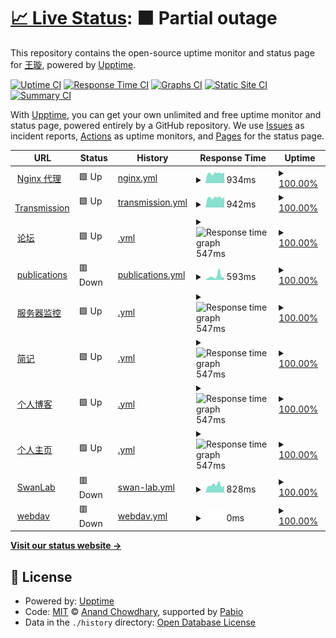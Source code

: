 # [📈 Live Status](https://shaoyaoqian.github.io/uptime): <!--live status--> **🟧 Partial outage**

This repository contains the open-source uptime monitor and status page for [王璇](https://blog.pengfeima.cn), powered by [Upptime](https://github.com/upptime/upptime).

[![Uptime CI](https://github.com/shaoyaoqian/uptime/workflows/Uptime%20CI/badge.svg)](https://github.com/shaoyaoqian/uptime/actions?query=workflow%3A%22Uptime+CI%22)
[![Response Time CI](https://github.com/shaoyaoqian/uptime/workflows/Response%20Time%20CI/badge.svg)](https://github.com/shaoyaoqian/uptime/actions?query=workflow%3A%22Response+Time+CI%22)
[![Graphs CI](https://github.com/shaoyaoqian/uptime/workflows/Graphs%20CI/badge.svg)](https://github.com/shaoyaoqian/uptime/actions?query=workflow%3A%22Graphs+CI%22)
[![Static Site CI](https://github.com/shaoyaoqian/uptime/workflows/Static%20Site%20CI/badge.svg)](https://github.com/shaoyaoqian/uptime/actions?query=workflow%3A%22Static+Site+CI%22)
[![Summary CI](https://github.com/shaoyaoqian/uptime/workflows/Summary%20CI/badge.svg)](https://github.com/shaoyaoqian/uptime/actions?query=workflow%3A%22Summary+CI%22)

With [Upptime](https://upptime.js.org), you can get your own unlimited and free uptime monitor and status page, powered entirely by a GitHub repository. We use [Issues](https://github.com/shaoyaoqian/uptime/issues) as incident reports, [Actions](https://github.com/shaoyaoqian/uptime/actions) as uptime monitors, and [Pages](https://shaoyaoqian.github.io/uptime) for the status page.

<!--start: status pages-->
<!-- This summary is generated by Upptime (https://github.com/upptime/upptime) -->
<!-- Do not edit this manually, your changes will be overwritten -->
<!-- prettier-ignore -->
| URL | Status | History | Response Time | Uptime |
| --- | ------ | ------- | ------------- | ------ |
| <img alt="" src="https://icons.duckduckgo.com/ip3/proxy.pengfeima.cn.ico" height="13"> [Nginx 代理](https://proxy.pengfeima.cn) | 🟩 Up | [nginx.yml](https://github.com/shaoyaoqian-sites/uptime/commits/HEAD/history/nginx.yml) | <details><summary><img alt="Response time graph" src="./graphs/nginx/response-time-week.png" height="20"> 934ms</summary><br><a href="https://shaoyaoqian-sites.github.io/uptime/history/nginx"><img alt="Response time 909" src="https://img.shields.io/endpoint?url=https%3A%2F%2Fraw.githubusercontent.com%2Fshaoyaoqian-sites%2Fuptime%2FHEAD%2Fapi%2Fnginx%2Fresponse-time.json"></a><br><a href="https://shaoyaoqian-sites.github.io/uptime/history/nginx"><img alt="24-hour response time 1016" src="https://img.shields.io/endpoint?url=https%3A%2F%2Fraw.githubusercontent.com%2Fshaoyaoqian-sites%2Fuptime%2FHEAD%2Fapi%2Fnginx%2Fresponse-time-day.json"></a><br><a href="https://shaoyaoqian-sites.github.io/uptime/history/nginx"><img alt="7-day response time 934" src="https://img.shields.io/endpoint?url=https%3A%2F%2Fraw.githubusercontent.com%2Fshaoyaoqian-sites%2Fuptime%2FHEAD%2Fapi%2Fnginx%2Fresponse-time-week.json"></a><br><a href="https://shaoyaoqian-sites.github.io/uptime/history/nginx"><img alt="30-day response time 933" src="https://img.shields.io/endpoint?url=https%3A%2F%2Fraw.githubusercontent.com%2Fshaoyaoqian-sites%2Fuptime%2FHEAD%2Fapi%2Fnginx%2Fresponse-time-month.json"></a><br><a href="https://shaoyaoqian-sites.github.io/uptime/history/nginx"><img alt="1-year response time 909" src="https://img.shields.io/endpoint?url=https%3A%2F%2Fraw.githubusercontent.com%2Fshaoyaoqian-sites%2Fuptime%2FHEAD%2Fapi%2Fnginx%2Fresponse-time-year.json"></a></details> | <details><summary><a href="https://shaoyaoqian-sites.github.io/uptime/history/nginx">100.00%</a></summary><a href="https://shaoyaoqian-sites.github.io/uptime/history/nginx"><img alt="All-time uptime 99.78%" src="https://img.shields.io/endpoint?url=https%3A%2F%2Fraw.githubusercontent.com%2Fshaoyaoqian-sites%2Fuptime%2FHEAD%2Fapi%2Fnginx%2Fuptime.json"></a><br><a href="https://shaoyaoqian-sites.github.io/uptime/history/nginx"><img alt="24-hour uptime 100.00%" src="https://img.shields.io/endpoint?url=https%3A%2F%2Fraw.githubusercontent.com%2Fshaoyaoqian-sites%2Fuptime%2FHEAD%2Fapi%2Fnginx%2Fuptime-day.json"></a><br><a href="https://shaoyaoqian-sites.github.io/uptime/history/nginx"><img alt="7-day uptime 100.00%" src="https://img.shields.io/endpoint?url=https%3A%2F%2Fraw.githubusercontent.com%2Fshaoyaoqian-sites%2Fuptime%2FHEAD%2Fapi%2Fnginx%2Fuptime-week.json"></a><br><a href="https://shaoyaoqian-sites.github.io/uptime/history/nginx"><img alt="30-day uptime 100.00%" src="https://img.shields.io/endpoint?url=https%3A%2F%2Fraw.githubusercontent.com%2Fshaoyaoqian-sites%2Fuptime%2FHEAD%2Fapi%2Fnginx%2Fuptime-month.json"></a><br><a href="https://shaoyaoqian-sites.github.io/uptime/history/nginx"><img alt="1-year uptime 99.78%" src="https://img.shields.io/endpoint?url=https%3A%2F%2Fraw.githubusercontent.com%2Fshaoyaoqian-sites%2Fuptime%2FHEAD%2Fapi%2Fnginx%2Fuptime-year.json"></a></details>
| <img alt="" src="https://icons.duckduckgo.com/ip3/transmission.pengfeima.cn.ico" height="13"> [Transmission](https://transmission.pengfeima.cn) | 🟩 Up | [transmission.yml](https://github.com/shaoyaoqian-sites/uptime/commits/HEAD/history/transmission.yml) | <details><summary><img alt="Response time graph" src="./graphs/transmission/response-time-week.png" height="20"> 942ms</summary><br><a href="https://shaoyaoqian-sites.github.io/uptime/history/transmission"><img alt="Response time 941" src="https://img.shields.io/endpoint?url=https%3A%2F%2Fraw.githubusercontent.com%2Fshaoyaoqian-sites%2Fuptime%2FHEAD%2Fapi%2Ftransmission%2Fresponse-time.json"></a><br><a href="https://shaoyaoqian-sites.github.io/uptime/history/transmission"><img alt="24-hour response time 1024" src="https://img.shields.io/endpoint?url=https%3A%2F%2Fraw.githubusercontent.com%2Fshaoyaoqian-sites%2Fuptime%2FHEAD%2Fapi%2Ftransmission%2Fresponse-time-day.json"></a><br><a href="https://shaoyaoqian-sites.github.io/uptime/history/transmission"><img alt="7-day response time 942" src="https://img.shields.io/endpoint?url=https%3A%2F%2Fraw.githubusercontent.com%2Fshaoyaoqian-sites%2Fuptime%2FHEAD%2Fapi%2Ftransmission%2Fresponse-time-week.json"></a><br><a href="https://shaoyaoqian-sites.github.io/uptime/history/transmission"><img alt="30-day response time 933" src="https://img.shields.io/endpoint?url=https%3A%2F%2Fraw.githubusercontent.com%2Fshaoyaoqian-sites%2Fuptime%2FHEAD%2Fapi%2Ftransmission%2Fresponse-time-month.json"></a><br><a href="https://shaoyaoqian-sites.github.io/uptime/history/transmission"><img alt="1-year response time 941" src="https://img.shields.io/endpoint?url=https%3A%2F%2Fraw.githubusercontent.com%2Fshaoyaoqian-sites%2Fuptime%2FHEAD%2Fapi%2Ftransmission%2Fresponse-time-year.json"></a></details> | <details><summary><a href="https://shaoyaoqian-sites.github.io/uptime/history/transmission">100.00%</a></summary><a href="https://shaoyaoqian-sites.github.io/uptime/history/transmission"><img alt="All-time uptime 99.97%" src="https://img.shields.io/endpoint?url=https%3A%2F%2Fraw.githubusercontent.com%2Fshaoyaoqian-sites%2Fuptime%2FHEAD%2Fapi%2Ftransmission%2Fuptime.json"></a><br><a href="https://shaoyaoqian-sites.github.io/uptime/history/transmission"><img alt="24-hour uptime 100.00%" src="https://img.shields.io/endpoint?url=https%3A%2F%2Fraw.githubusercontent.com%2Fshaoyaoqian-sites%2Fuptime%2FHEAD%2Fapi%2Ftransmission%2Fuptime-day.json"></a><br><a href="https://shaoyaoqian-sites.github.io/uptime/history/transmission"><img alt="7-day uptime 100.00%" src="https://img.shields.io/endpoint?url=https%3A%2F%2Fraw.githubusercontent.com%2Fshaoyaoqian-sites%2Fuptime%2FHEAD%2Fapi%2Ftransmission%2Fuptime-week.json"></a><br><a href="https://shaoyaoqian-sites.github.io/uptime/history/transmission"><img alt="30-day uptime 100.00%" src="https://img.shields.io/endpoint?url=https%3A%2F%2Fraw.githubusercontent.com%2Fshaoyaoqian-sites%2Fuptime%2FHEAD%2Fapi%2Ftransmission%2Fuptime-month.json"></a><br><a href="https://shaoyaoqian-sites.github.io/uptime/history/transmission"><img alt="1-year uptime 99.97%" src="https://img.shields.io/endpoint?url=https%3A%2F%2Fraw.githubusercontent.com%2Fshaoyaoqian-sites%2Fuptime%2FHEAD%2Fapi%2Ftransmission%2Fuptime-year.json"></a></details>
| <img alt="" src="https://icons.duckduckgo.com/ip3/talk.pengfeima.cn.ico" height="13"> [论坛](https://talk.pengfeima.cn) | 🟩 Up | [.yml](https://github.com/shaoyaoqian-sites/uptime/commits/HEAD/history/.yml) | <details><summary><img alt="Response time graph" src="./graphs//response-time-week.png" height="20"> 547ms</summary><br><a href="https://shaoyaoqian-sites.github.io/uptime/history/"><img alt="Response time 759" src="https://img.shields.io/endpoint?url=https%3A%2F%2Fraw.githubusercontent.com%2Fshaoyaoqian-sites%2Fuptime%2FHEAD%2Fapi%2F%2Fresponse-time.json"></a><br><a href="https://shaoyaoqian-sites.github.io/uptime/history/"><img alt="24-hour response time 360" src="https://img.shields.io/endpoint?url=https%3A%2F%2Fraw.githubusercontent.com%2Fshaoyaoqian-sites%2Fuptime%2FHEAD%2Fapi%2F%2Fresponse-time-day.json"></a><br><a href="https://shaoyaoqian-sites.github.io/uptime/history/"><img alt="7-day response time 547" src="https://img.shields.io/endpoint?url=https%3A%2F%2Fraw.githubusercontent.com%2Fshaoyaoqian-sites%2Fuptime%2FHEAD%2Fapi%2F%2Fresponse-time-week.json"></a><br><a href="https://shaoyaoqian-sites.github.io/uptime/history/"><img alt="30-day response time 681" src="https://img.shields.io/endpoint?url=https%3A%2F%2Fraw.githubusercontent.com%2Fshaoyaoqian-sites%2Fuptime%2FHEAD%2Fapi%2F%2Fresponse-time-month.json"></a><br><a href="https://shaoyaoqian-sites.github.io/uptime/history/"><img alt="1-year response time 759" src="https://img.shields.io/endpoint?url=https%3A%2F%2Fraw.githubusercontent.com%2Fshaoyaoqian-sites%2Fuptime%2FHEAD%2Fapi%2F%2Fresponse-time-year.json"></a></details> | <details><summary><a href="https://shaoyaoqian-sites.github.io/uptime/history/">100.00%</a></summary><a href="https://shaoyaoqian-sites.github.io/uptime/history/"><img alt="All-time uptime 48.74%" src="https://img.shields.io/endpoint?url=https%3A%2F%2Fraw.githubusercontent.com%2Fshaoyaoqian-sites%2Fuptime%2FHEAD%2Fapi%2F%2Fuptime.json"></a><br><a href="https://shaoyaoqian-sites.github.io/uptime/history/"><img alt="24-hour uptime 100.00%" src="https://img.shields.io/endpoint?url=https%3A%2F%2Fraw.githubusercontent.com%2Fshaoyaoqian-sites%2Fuptime%2FHEAD%2Fapi%2F%2Fuptime-day.json"></a><br><a href="https://shaoyaoqian-sites.github.io/uptime/history/"><img alt="7-day uptime 100.00%" src="https://img.shields.io/endpoint?url=https%3A%2F%2Fraw.githubusercontent.com%2Fshaoyaoqian-sites%2Fuptime%2FHEAD%2Fapi%2F%2Fuptime-week.json"></a><br><a href="https://shaoyaoqian-sites.github.io/uptime/history/"><img alt="30-day uptime 100.00%" src="https://img.shields.io/endpoint?url=https%3A%2F%2Fraw.githubusercontent.com%2Fshaoyaoqian-sites%2Fuptime%2FHEAD%2Fapi%2F%2Fuptime-month.json"></a><br><a href="https://shaoyaoqian-sites.github.io/uptime/history/"><img alt="1-year uptime 48.74%" src="https://img.shields.io/endpoint?url=https%3A%2F%2Fraw.githubusercontent.com%2Fshaoyaoqian-sites%2Fuptime%2FHEAD%2Fapi%2F%2Fuptime-year.json"></a></details>
| <img alt="" src="https://icons.duckduckgo.com/ip3/publications.pengfeima.cn.ico" height="13"> [publications](https://publications.pengfeima.cn/publications) | 🟥 Down | [publications.yml](https://github.com/shaoyaoqian-sites/uptime/commits/HEAD/history/publications.yml) | <details><summary><img alt="Response time graph" src="./graphs/publications/response-time-week.png" height="20"> 593ms</summary><br><a href="https://shaoyaoqian-sites.github.io/uptime/history/publications"><img alt="Response time 322" src="https://img.shields.io/endpoint?url=https%3A%2F%2Fraw.githubusercontent.com%2Fshaoyaoqian-sites%2Fuptime%2FHEAD%2Fapi%2Fpublications%2Fresponse-time.json"></a><br><a href="https://shaoyaoqian-sites.github.io/uptime/history/publications"><img alt="24-hour response time 417" src="https://img.shields.io/endpoint?url=https%3A%2F%2Fraw.githubusercontent.com%2Fshaoyaoqian-sites%2Fuptime%2FHEAD%2Fapi%2Fpublications%2Fresponse-time-day.json"></a><br><a href="https://shaoyaoqian-sites.github.io/uptime/history/publications"><img alt="7-day response time 593" src="https://img.shields.io/endpoint?url=https%3A%2F%2Fraw.githubusercontent.com%2Fshaoyaoqian-sites%2Fuptime%2FHEAD%2Fapi%2Fpublications%2Fresponse-time-week.json"></a><br><a href="https://shaoyaoqian-sites.github.io/uptime/history/publications"><img alt="30-day response time 359" src="https://img.shields.io/endpoint?url=https%3A%2F%2Fraw.githubusercontent.com%2Fshaoyaoqian-sites%2Fuptime%2FHEAD%2Fapi%2Fpublications%2Fresponse-time-month.json"></a><br><a href="https://shaoyaoqian-sites.github.io/uptime/history/publications"><img alt="1-year response time 322" src="https://img.shields.io/endpoint?url=https%3A%2F%2Fraw.githubusercontent.com%2Fshaoyaoqian-sites%2Fuptime%2FHEAD%2Fapi%2Fpublications%2Fresponse-time-year.json"></a></details> | <details><summary><a href="https://shaoyaoqian-sites.github.io/uptime/history/publications">100.00%</a></summary><a href="https://shaoyaoqian-sites.github.io/uptime/history/publications"><img alt="All-time uptime 68.58%" src="https://img.shields.io/endpoint?url=https%3A%2F%2Fraw.githubusercontent.com%2Fshaoyaoqian-sites%2Fuptime%2FHEAD%2Fapi%2Fpublications%2Fuptime.json"></a><br><a href="https://shaoyaoqian-sites.github.io/uptime/history/publications"><img alt="24-hour uptime 100.00%" src="https://img.shields.io/endpoint?url=https%3A%2F%2Fraw.githubusercontent.com%2Fshaoyaoqian-sites%2Fuptime%2FHEAD%2Fapi%2Fpublications%2Fuptime-day.json"></a><br><a href="https://shaoyaoqian-sites.github.io/uptime/history/publications"><img alt="7-day uptime 100.00%" src="https://img.shields.io/endpoint?url=https%3A%2F%2Fraw.githubusercontent.com%2Fshaoyaoqian-sites%2Fuptime%2FHEAD%2Fapi%2Fpublications%2Fuptime-week.json"></a><br><a href="https://shaoyaoqian-sites.github.io/uptime/history/publications"><img alt="30-day uptime 100.00%" src="https://img.shields.io/endpoint?url=https%3A%2F%2Fraw.githubusercontent.com%2Fshaoyaoqian-sites%2Fuptime%2FHEAD%2Fapi%2Fpublications%2Fuptime-month.json"></a><br><a href="https://shaoyaoqian-sites.github.io/uptime/history/publications"><img alt="1-year uptime 68.58%" src="https://img.shields.io/endpoint?url=https%3A%2F%2Fraw.githubusercontent.com%2Fshaoyaoqian-sites%2Fuptime%2FHEAD%2Fapi%2Fpublications%2Fuptime-year.json"></a></details>
| <img alt="" src="https://icons.duckduckgo.com/ip3/beszel.pengfeima.cn.ico" height="13"> [服务器监控](https://beszel.pengfeima.cn) | 🟩 Up | [.yml](https://github.com/shaoyaoqian-sites/uptime/commits/HEAD/history/.yml) | <details><summary><img alt="Response time graph" src="./graphs//response-time-week.png" height="20"> 547ms</summary><br><a href="https://shaoyaoqian-sites.github.io/uptime/history/"><img alt="Response time 759" src="https://img.shields.io/endpoint?url=https%3A%2F%2Fraw.githubusercontent.com%2Fshaoyaoqian-sites%2Fuptime%2FHEAD%2Fapi%2F%2Fresponse-time.json"></a><br><a href="https://shaoyaoqian-sites.github.io/uptime/history/"><img alt="24-hour response time 360" src="https://img.shields.io/endpoint?url=https%3A%2F%2Fraw.githubusercontent.com%2Fshaoyaoqian-sites%2Fuptime%2FHEAD%2Fapi%2F%2Fresponse-time-day.json"></a><br><a href="https://shaoyaoqian-sites.github.io/uptime/history/"><img alt="7-day response time 547" src="https://img.shields.io/endpoint?url=https%3A%2F%2Fraw.githubusercontent.com%2Fshaoyaoqian-sites%2Fuptime%2FHEAD%2Fapi%2F%2Fresponse-time-week.json"></a><br><a href="https://shaoyaoqian-sites.github.io/uptime/history/"><img alt="30-day response time 681" src="https://img.shields.io/endpoint?url=https%3A%2F%2Fraw.githubusercontent.com%2Fshaoyaoqian-sites%2Fuptime%2FHEAD%2Fapi%2F%2Fresponse-time-month.json"></a><br><a href="https://shaoyaoqian-sites.github.io/uptime/history/"><img alt="1-year response time 759" src="https://img.shields.io/endpoint?url=https%3A%2F%2Fraw.githubusercontent.com%2Fshaoyaoqian-sites%2Fuptime%2FHEAD%2Fapi%2F%2Fresponse-time-year.json"></a></details> | <details><summary><a href="https://shaoyaoqian-sites.github.io/uptime/history/">100.00%</a></summary><a href="https://shaoyaoqian-sites.github.io/uptime/history/"><img alt="All-time uptime 48.74%" src="https://img.shields.io/endpoint?url=https%3A%2F%2Fraw.githubusercontent.com%2Fshaoyaoqian-sites%2Fuptime%2FHEAD%2Fapi%2F%2Fuptime.json"></a><br><a href="https://shaoyaoqian-sites.github.io/uptime/history/"><img alt="24-hour uptime 100.00%" src="https://img.shields.io/endpoint?url=https%3A%2F%2Fraw.githubusercontent.com%2Fshaoyaoqian-sites%2Fuptime%2FHEAD%2Fapi%2F%2Fuptime-day.json"></a><br><a href="https://shaoyaoqian-sites.github.io/uptime/history/"><img alt="7-day uptime 100.00%" src="https://img.shields.io/endpoint?url=https%3A%2F%2Fraw.githubusercontent.com%2Fshaoyaoqian-sites%2Fuptime%2FHEAD%2Fapi%2F%2Fuptime-week.json"></a><br><a href="https://shaoyaoqian-sites.github.io/uptime/history/"><img alt="30-day uptime 100.00%" src="https://img.shields.io/endpoint?url=https%3A%2F%2Fraw.githubusercontent.com%2Fshaoyaoqian-sites%2Fuptime%2FHEAD%2Fapi%2F%2Fuptime-month.json"></a><br><a href="https://shaoyaoqian-sites.github.io/uptime/history/"><img alt="1-year uptime 48.74%" src="https://img.shields.io/endpoint?url=https%3A%2F%2Fraw.githubusercontent.com%2Fshaoyaoqian-sites%2Fuptime%2FHEAD%2Fapi%2F%2Fuptime-year.json"></a></details>
| <img alt="" src="https://icons.duckduckgo.com/ip3/memory.pengfeima.cn.ico" height="13"> [简记](https://memory.pengfeima.cn) | 🟩 Up | [.yml](https://github.com/shaoyaoqian-sites/uptime/commits/HEAD/history/.yml) | <details><summary><img alt="Response time graph" src="./graphs//response-time-week.png" height="20"> 547ms</summary><br><a href="https://shaoyaoqian-sites.github.io/uptime/history/"><img alt="Response time 759" src="https://img.shields.io/endpoint?url=https%3A%2F%2Fraw.githubusercontent.com%2Fshaoyaoqian-sites%2Fuptime%2FHEAD%2Fapi%2F%2Fresponse-time.json"></a><br><a href="https://shaoyaoqian-sites.github.io/uptime/history/"><img alt="24-hour response time 360" src="https://img.shields.io/endpoint?url=https%3A%2F%2Fraw.githubusercontent.com%2Fshaoyaoqian-sites%2Fuptime%2FHEAD%2Fapi%2F%2Fresponse-time-day.json"></a><br><a href="https://shaoyaoqian-sites.github.io/uptime/history/"><img alt="7-day response time 547" src="https://img.shields.io/endpoint?url=https%3A%2F%2Fraw.githubusercontent.com%2Fshaoyaoqian-sites%2Fuptime%2FHEAD%2Fapi%2F%2Fresponse-time-week.json"></a><br><a href="https://shaoyaoqian-sites.github.io/uptime/history/"><img alt="30-day response time 681" src="https://img.shields.io/endpoint?url=https%3A%2F%2Fraw.githubusercontent.com%2Fshaoyaoqian-sites%2Fuptime%2FHEAD%2Fapi%2F%2Fresponse-time-month.json"></a><br><a href="https://shaoyaoqian-sites.github.io/uptime/history/"><img alt="1-year response time 759" src="https://img.shields.io/endpoint?url=https%3A%2F%2Fraw.githubusercontent.com%2Fshaoyaoqian-sites%2Fuptime%2FHEAD%2Fapi%2F%2Fresponse-time-year.json"></a></details> | <details><summary><a href="https://shaoyaoqian-sites.github.io/uptime/history/">100.00%</a></summary><a href="https://shaoyaoqian-sites.github.io/uptime/history/"><img alt="All-time uptime 48.74%" src="https://img.shields.io/endpoint?url=https%3A%2F%2Fraw.githubusercontent.com%2Fshaoyaoqian-sites%2Fuptime%2FHEAD%2Fapi%2F%2Fuptime.json"></a><br><a href="https://shaoyaoqian-sites.github.io/uptime/history/"><img alt="24-hour uptime 100.00%" src="https://img.shields.io/endpoint?url=https%3A%2F%2Fraw.githubusercontent.com%2Fshaoyaoqian-sites%2Fuptime%2FHEAD%2Fapi%2F%2Fuptime-day.json"></a><br><a href="https://shaoyaoqian-sites.github.io/uptime/history/"><img alt="7-day uptime 100.00%" src="https://img.shields.io/endpoint?url=https%3A%2F%2Fraw.githubusercontent.com%2Fshaoyaoqian-sites%2Fuptime%2FHEAD%2Fapi%2F%2Fuptime-week.json"></a><br><a href="https://shaoyaoqian-sites.github.io/uptime/history/"><img alt="30-day uptime 100.00%" src="https://img.shields.io/endpoint?url=https%3A%2F%2Fraw.githubusercontent.com%2Fshaoyaoqian-sites%2Fuptime%2FHEAD%2Fapi%2F%2Fuptime-month.json"></a><br><a href="https://shaoyaoqian-sites.github.io/uptime/history/"><img alt="1-year uptime 48.74%" src="https://img.shields.io/endpoint?url=https%3A%2F%2Fraw.githubusercontent.com%2Fshaoyaoqian-sites%2Fuptime%2FHEAD%2Fapi%2F%2Fuptime-year.json"></a></details>
| <img alt="" src="https://icons.duckduckgo.com/ip3/blog.pengfeima.cn.ico" height="13"> [个人博客](https://blog.pengfeima.cn) | 🟩 Up | [.yml](https://github.com/shaoyaoqian-sites/uptime/commits/HEAD/history/.yml) | <details><summary><img alt="Response time graph" src="./graphs//response-time-week.png" height="20"> 547ms</summary><br><a href="https://shaoyaoqian-sites.github.io/uptime/history/"><img alt="Response time 759" src="https://img.shields.io/endpoint?url=https%3A%2F%2Fraw.githubusercontent.com%2Fshaoyaoqian-sites%2Fuptime%2FHEAD%2Fapi%2F%2Fresponse-time.json"></a><br><a href="https://shaoyaoqian-sites.github.io/uptime/history/"><img alt="24-hour response time 360" src="https://img.shields.io/endpoint?url=https%3A%2F%2Fraw.githubusercontent.com%2Fshaoyaoqian-sites%2Fuptime%2FHEAD%2Fapi%2F%2Fresponse-time-day.json"></a><br><a href="https://shaoyaoqian-sites.github.io/uptime/history/"><img alt="7-day response time 547" src="https://img.shields.io/endpoint?url=https%3A%2F%2Fraw.githubusercontent.com%2Fshaoyaoqian-sites%2Fuptime%2FHEAD%2Fapi%2F%2Fresponse-time-week.json"></a><br><a href="https://shaoyaoqian-sites.github.io/uptime/history/"><img alt="30-day response time 681" src="https://img.shields.io/endpoint?url=https%3A%2F%2Fraw.githubusercontent.com%2Fshaoyaoqian-sites%2Fuptime%2FHEAD%2Fapi%2F%2Fresponse-time-month.json"></a><br><a href="https://shaoyaoqian-sites.github.io/uptime/history/"><img alt="1-year response time 759" src="https://img.shields.io/endpoint?url=https%3A%2F%2Fraw.githubusercontent.com%2Fshaoyaoqian-sites%2Fuptime%2FHEAD%2Fapi%2F%2Fresponse-time-year.json"></a></details> | <details><summary><a href="https://shaoyaoqian-sites.github.io/uptime/history/">100.00%</a></summary><a href="https://shaoyaoqian-sites.github.io/uptime/history/"><img alt="All-time uptime 48.74%" src="https://img.shields.io/endpoint?url=https%3A%2F%2Fraw.githubusercontent.com%2Fshaoyaoqian-sites%2Fuptime%2FHEAD%2Fapi%2F%2Fuptime.json"></a><br><a href="https://shaoyaoqian-sites.github.io/uptime/history/"><img alt="24-hour uptime 100.00%" src="https://img.shields.io/endpoint?url=https%3A%2F%2Fraw.githubusercontent.com%2Fshaoyaoqian-sites%2Fuptime%2FHEAD%2Fapi%2F%2Fuptime-day.json"></a><br><a href="https://shaoyaoqian-sites.github.io/uptime/history/"><img alt="7-day uptime 100.00%" src="https://img.shields.io/endpoint?url=https%3A%2F%2Fraw.githubusercontent.com%2Fshaoyaoqian-sites%2Fuptime%2FHEAD%2Fapi%2F%2Fuptime-week.json"></a><br><a href="https://shaoyaoqian-sites.github.io/uptime/history/"><img alt="30-day uptime 100.00%" src="https://img.shields.io/endpoint?url=https%3A%2F%2Fraw.githubusercontent.com%2Fshaoyaoqian-sites%2Fuptime%2FHEAD%2Fapi%2F%2Fuptime-month.json"></a><br><a href="https://shaoyaoqian-sites.github.io/uptime/history/"><img alt="1-year uptime 48.74%" src="https://img.shields.io/endpoint?url=https%3A%2F%2Fraw.githubusercontent.com%2Fshaoyaoqian-sites%2Fuptime%2FHEAD%2Fapi%2F%2Fuptime-year.json"></a></details>
| <img alt="" src="https://icons.duckduckgo.com/ip3/pengfeima.cn.ico" height="13"> [个人主页](https://pengfeima.cn) | 🟩 Up | [.yml](https://github.com/shaoyaoqian-sites/uptime/commits/HEAD/history/.yml) | <details><summary><img alt="Response time graph" src="./graphs//response-time-week.png" height="20"> 547ms</summary><br><a href="https://shaoyaoqian-sites.github.io/uptime/history/"><img alt="Response time 759" src="https://img.shields.io/endpoint?url=https%3A%2F%2Fraw.githubusercontent.com%2Fshaoyaoqian-sites%2Fuptime%2FHEAD%2Fapi%2F%2Fresponse-time.json"></a><br><a href="https://shaoyaoqian-sites.github.io/uptime/history/"><img alt="24-hour response time 360" src="https://img.shields.io/endpoint?url=https%3A%2F%2Fraw.githubusercontent.com%2Fshaoyaoqian-sites%2Fuptime%2FHEAD%2Fapi%2F%2Fresponse-time-day.json"></a><br><a href="https://shaoyaoqian-sites.github.io/uptime/history/"><img alt="7-day response time 547" src="https://img.shields.io/endpoint?url=https%3A%2F%2Fraw.githubusercontent.com%2Fshaoyaoqian-sites%2Fuptime%2FHEAD%2Fapi%2F%2Fresponse-time-week.json"></a><br><a href="https://shaoyaoqian-sites.github.io/uptime/history/"><img alt="30-day response time 681" src="https://img.shields.io/endpoint?url=https%3A%2F%2Fraw.githubusercontent.com%2Fshaoyaoqian-sites%2Fuptime%2FHEAD%2Fapi%2F%2Fresponse-time-month.json"></a><br><a href="https://shaoyaoqian-sites.github.io/uptime/history/"><img alt="1-year response time 759" src="https://img.shields.io/endpoint?url=https%3A%2F%2Fraw.githubusercontent.com%2Fshaoyaoqian-sites%2Fuptime%2FHEAD%2Fapi%2F%2Fresponse-time-year.json"></a></details> | <details><summary><a href="https://shaoyaoqian-sites.github.io/uptime/history/">100.00%</a></summary><a href="https://shaoyaoqian-sites.github.io/uptime/history/"><img alt="All-time uptime 48.74%" src="https://img.shields.io/endpoint?url=https%3A%2F%2Fraw.githubusercontent.com%2Fshaoyaoqian-sites%2Fuptime%2FHEAD%2Fapi%2F%2Fuptime.json"></a><br><a href="https://shaoyaoqian-sites.github.io/uptime/history/"><img alt="24-hour uptime 100.00%" src="https://img.shields.io/endpoint?url=https%3A%2F%2Fraw.githubusercontent.com%2Fshaoyaoqian-sites%2Fuptime%2FHEAD%2Fapi%2F%2Fuptime-day.json"></a><br><a href="https://shaoyaoqian-sites.github.io/uptime/history/"><img alt="7-day uptime 100.00%" src="https://img.shields.io/endpoint?url=https%3A%2F%2Fraw.githubusercontent.com%2Fshaoyaoqian-sites%2Fuptime%2FHEAD%2Fapi%2F%2Fuptime-week.json"></a><br><a href="https://shaoyaoqian-sites.github.io/uptime/history/"><img alt="30-day uptime 100.00%" src="https://img.shields.io/endpoint?url=https%3A%2F%2Fraw.githubusercontent.com%2Fshaoyaoqian-sites%2Fuptime%2FHEAD%2Fapi%2F%2Fuptime-month.json"></a><br><a href="https://shaoyaoqian-sites.github.io/uptime/history/"><img alt="1-year uptime 48.74%" src="https://img.shields.io/endpoint?url=https%3A%2F%2Fraw.githubusercontent.com%2Fshaoyaoqian-sites%2Fuptime%2FHEAD%2Fapi%2F%2Fuptime-year.json"></a></details>
| <img alt="" src="https://icons.duckduckgo.com/ip3/swanlab.pengfeima.cn.ico" height="13"> [SwanLab](https://swanlab.pengfeima.cn) | 🟥 Down | [swan-lab.yml](https://github.com/shaoyaoqian-sites/uptime/commits/HEAD/history/swan-lab.yml) | <details><summary><img alt="Response time graph" src="./graphs/swan-lab/response-time-week.png" height="20"> 828ms</summary><br><a href="https://shaoyaoqian-sites.github.io/uptime/history/swan-lab"><img alt="Response time 1280" src="https://img.shields.io/endpoint?url=https%3A%2F%2Fraw.githubusercontent.com%2Fshaoyaoqian-sites%2Fuptime%2FHEAD%2Fapi%2Fswan-lab%2Fresponse-time.json"></a><br><a href="https://shaoyaoqian-sites.github.io/uptime/history/swan-lab"><img alt="24-hour response time 761" src="https://img.shields.io/endpoint?url=https%3A%2F%2Fraw.githubusercontent.com%2Fshaoyaoqian-sites%2Fuptime%2FHEAD%2Fapi%2Fswan-lab%2Fresponse-time-day.json"></a><br><a href="https://shaoyaoqian-sites.github.io/uptime/history/swan-lab"><img alt="7-day response time 828" src="https://img.shields.io/endpoint?url=https%3A%2F%2Fraw.githubusercontent.com%2Fshaoyaoqian-sites%2Fuptime%2FHEAD%2Fapi%2Fswan-lab%2Fresponse-time-week.json"></a><br><a href="https://shaoyaoqian-sites.github.io/uptime/history/swan-lab"><img alt="30-day response time 784" src="https://img.shields.io/endpoint?url=https%3A%2F%2Fraw.githubusercontent.com%2Fshaoyaoqian-sites%2Fuptime%2FHEAD%2Fapi%2Fswan-lab%2Fresponse-time-month.json"></a><br><a href="https://shaoyaoqian-sites.github.io/uptime/history/swan-lab"><img alt="1-year response time 1280" src="https://img.shields.io/endpoint?url=https%3A%2F%2Fraw.githubusercontent.com%2Fshaoyaoqian-sites%2Fuptime%2FHEAD%2Fapi%2Fswan-lab%2Fresponse-time-year.json"></a></details> | <details><summary><a href="https://shaoyaoqian-sites.github.io/uptime/history/swan-lab">100.00%</a></summary><a href="https://shaoyaoqian-sites.github.io/uptime/history/swan-lab"><img alt="All-time uptime 94.93%" src="https://img.shields.io/endpoint?url=https%3A%2F%2Fraw.githubusercontent.com%2Fshaoyaoqian-sites%2Fuptime%2FHEAD%2Fapi%2Fswan-lab%2Fuptime.json"></a><br><a href="https://shaoyaoqian-sites.github.io/uptime/history/swan-lab"><img alt="24-hour uptime 100.00%" src="https://img.shields.io/endpoint?url=https%3A%2F%2Fraw.githubusercontent.com%2Fshaoyaoqian-sites%2Fuptime%2FHEAD%2Fapi%2Fswan-lab%2Fuptime-day.json"></a><br><a href="https://shaoyaoqian-sites.github.io/uptime/history/swan-lab"><img alt="7-day uptime 100.00%" src="https://img.shields.io/endpoint?url=https%3A%2F%2Fraw.githubusercontent.com%2Fshaoyaoqian-sites%2Fuptime%2FHEAD%2Fapi%2Fswan-lab%2Fuptime-week.json"></a><br><a href="https://shaoyaoqian-sites.github.io/uptime/history/swan-lab"><img alt="30-day uptime 100.00%" src="https://img.shields.io/endpoint?url=https%3A%2F%2Fraw.githubusercontent.com%2Fshaoyaoqian-sites%2Fuptime%2FHEAD%2Fapi%2Fswan-lab%2Fuptime-month.json"></a><br><a href="https://shaoyaoqian-sites.github.io/uptime/history/swan-lab"><img alt="1-year uptime 94.93%" src="https://img.shields.io/endpoint?url=https%3A%2F%2Fraw.githubusercontent.com%2Fshaoyaoqian-sites%2Fuptime%2FHEAD%2Fapi%2Fswan-lab%2Fuptime-year.json"></a></details>
| <img alt="" src="https://icons.duckduckgo.com/ip3/webdav.pengfeima.cn.ico" height="13"> [webdav](https://webdav.pengfeima.cn) | 🟥 Down | [webdav.yml](https://github.com/shaoyaoqian-sites/uptime/commits/HEAD/history/webdav.yml) | <details><summary><img alt="Response time graph" src="./graphs/webdav/response-time-week.png" height="20"> 0ms</summary><br><a href="https://shaoyaoqian-sites.github.io/uptime/history/webdav"><img alt="Response time 0" src="https://img.shields.io/endpoint?url=https%3A%2F%2Fraw.githubusercontent.com%2Fshaoyaoqian-sites%2Fuptime%2FHEAD%2Fapi%2Fwebdav%2Fresponse-time.json"></a><br><a href="https://shaoyaoqian-sites.github.io/uptime/history/webdav"><img alt="24-hour response time 0" src="https://img.shields.io/endpoint?url=https%3A%2F%2Fraw.githubusercontent.com%2Fshaoyaoqian-sites%2Fuptime%2FHEAD%2Fapi%2Fwebdav%2Fresponse-time-day.json"></a><br><a href="https://shaoyaoqian-sites.github.io/uptime/history/webdav"><img alt="7-day response time 0" src="https://img.shields.io/endpoint?url=https%3A%2F%2Fraw.githubusercontent.com%2Fshaoyaoqian-sites%2Fuptime%2FHEAD%2Fapi%2Fwebdav%2Fresponse-time-week.json"></a><br><a href="https://shaoyaoqian-sites.github.io/uptime/history/webdav"><img alt="30-day response time 0" src="https://img.shields.io/endpoint?url=https%3A%2F%2Fraw.githubusercontent.com%2Fshaoyaoqian-sites%2Fuptime%2FHEAD%2Fapi%2Fwebdav%2Fresponse-time-month.json"></a><br><a href="https://shaoyaoqian-sites.github.io/uptime/history/webdav"><img alt="1-year response time 0" src="https://img.shields.io/endpoint?url=https%3A%2F%2Fraw.githubusercontent.com%2Fshaoyaoqian-sites%2Fuptime%2FHEAD%2Fapi%2Fwebdav%2Fresponse-time-year.json"></a></details> | <details><summary><a href="https://shaoyaoqian-sites.github.io/uptime/history/webdav">100.00%</a></summary><a href="https://shaoyaoqian-sites.github.io/uptime/history/webdav"><img alt="All-time uptime 78.51%" src="https://img.shields.io/endpoint?url=https%3A%2F%2Fraw.githubusercontent.com%2Fshaoyaoqian-sites%2Fuptime%2FHEAD%2Fapi%2Fwebdav%2Fuptime.json"></a><br><a href="https://shaoyaoqian-sites.github.io/uptime/history/webdav"><img alt="24-hour uptime 100.00%" src="https://img.shields.io/endpoint?url=https%3A%2F%2Fraw.githubusercontent.com%2Fshaoyaoqian-sites%2Fuptime%2FHEAD%2Fapi%2Fwebdav%2Fuptime-day.json"></a><br><a href="https://shaoyaoqian-sites.github.io/uptime/history/webdav"><img alt="7-day uptime 100.00%" src="https://img.shields.io/endpoint?url=https%3A%2F%2Fraw.githubusercontent.com%2Fshaoyaoqian-sites%2Fuptime%2FHEAD%2Fapi%2Fwebdav%2Fuptime-week.json"></a><br><a href="https://shaoyaoqian-sites.github.io/uptime/history/webdav"><img alt="30-day uptime 100.00%" src="https://img.shields.io/endpoint?url=https%3A%2F%2Fraw.githubusercontent.com%2Fshaoyaoqian-sites%2Fuptime%2FHEAD%2Fapi%2Fwebdav%2Fuptime-month.json"></a><br><a href="https://shaoyaoqian-sites.github.io/uptime/history/webdav"><img alt="1-year uptime 78.51%" src="https://img.shields.io/endpoint?url=https%3A%2F%2Fraw.githubusercontent.com%2Fshaoyaoqian-sites%2Fuptime%2FHEAD%2Fapi%2Fwebdav%2Fuptime-year.json"></a></details>

<!--end: status pages-->

[**Visit our status website →**](https://shaoyaoqian.github.io/uptime)

## 📄 License

- Powered by: [Upptime](https://github.com/upptime/upptime)
- Code: [MIT](./LICENSE) © [Anand Chowdhary](https://anandchowdhary.com), supported by [Pabio](https://pabio.com)
- Data in the `./history` directory: [Open Database License](https://opendatacommons.org/licenses/odbl/1-0/)
